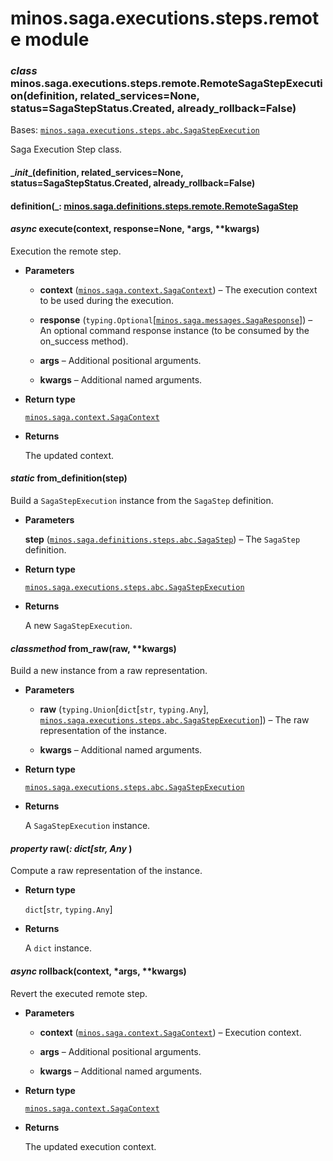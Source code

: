# minos.saga.executions.steps.remote module


### _class_ minos.saga.executions.steps.remote.RemoteSagaStepExecution(definition, related_services=None, status=SagaStepStatus.Created, already_rollback=False)
Bases: [`minos.saga.executions.steps.abc.SagaStepExecution`](minos.saga.executions.steps.abc.md#minos.saga.executions.steps.abc.SagaStepExecution)

Saga Execution Step class.


#### \__init__(definition, related_services=None, status=SagaStepStatus.Created, already_rollback=False)

#### definition(_: [minos.saga.definitions.steps.remote.RemoteSagaStep](minos.saga.definitions.steps.remote.md#minos.saga.definitions.steps.remote.RemoteSagaStep_ )

#### _async_ execute(context, response=None, \*args, \*\*kwargs)
Execution the remote step.


* **Parameters**

    
    * **context** ([`minos.saga.context.SagaContext`](minos.saga.context.md#minos.saga.context.SagaContext)) – The execution context to be used during the execution.


    * **response** (`typing.Optional`[[`minos.saga.messages.SagaResponse`](minos.saga.messages.md#minos.saga.messages.SagaResponse)]) – An optional command response instance (to be consumed by the on_success method).


    * **args** – Additional positional arguments.


    * **kwargs** – Additional named arguments.



* **Return type**

    [`minos.saga.context.SagaContext`](minos.saga.context.md#minos.saga.context.SagaContext)



* **Returns**

    The updated context.



#### _static_ from_definition(step)
Build a `SagaStepExecution` instance from the `SagaStep` definition.


* **Parameters**

    **step** ([`minos.saga.definitions.steps.abc.SagaStep`](minos.saga.definitions.steps.abc.md#minos.saga.definitions.steps.abc.SagaStep)) – The `SagaStep` definition.



* **Return type**

    [`minos.saga.executions.steps.abc.SagaStepExecution`](minos.saga.executions.steps.abc.md#minos.saga.executions.steps.abc.SagaStepExecution)



* **Returns**

    A new `SagaStepExecution`.



#### _classmethod_ from_raw(raw, \*\*kwargs)
Build a new instance from a raw representation.


* **Parameters**

    
    * **raw** (`typing.Union`[`dict`[`str`, `typing.Any`], [`minos.saga.executions.steps.abc.SagaStepExecution`](minos.saga.executions.steps.abc.md#minos.saga.executions.steps.abc.SagaStepExecution)]) – The raw representation of the instance.


    * **kwargs** – Additional named arguments.



* **Return type**

    [`minos.saga.executions.steps.abc.SagaStepExecution`](minos.saga.executions.steps.abc.md#minos.saga.executions.steps.abc.SagaStepExecution)



* **Returns**

    A `SagaStepExecution` instance.



#### _property_ raw(_: dict[str, Any_ )
Compute a raw representation of the instance.


* **Return type**

    `dict`[`str`, `typing.Any`]



* **Returns**

    A `dict` instance.



#### _async_ rollback(context, \*args, \*\*kwargs)
Revert the executed remote step.


* **Parameters**

    
    * **context** ([`minos.saga.context.SagaContext`](minos.saga.context.md#minos.saga.context.SagaContext)) – Execution context.


    * **args** – Additional positional arguments.


    * **kwargs** – Additional named arguments.



* **Return type**

    [`minos.saga.context.SagaContext`](minos.saga.context.md#minos.saga.context.SagaContext)



* **Returns**

    The updated execution context.
